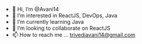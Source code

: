- 👋 Hi, I’m @Avani14
- 👀 I’m interested in ReactJS, DevOps, Java   
- 🌱 I’m currently learning Java  
- 💞️ I’m looking to collaborate on ReactJS 
- 📫 How to reach me ... trivediavani14@gmail.com
